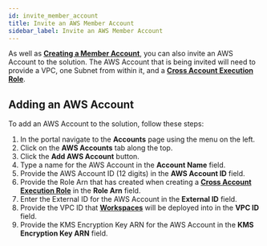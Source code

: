```yaml
---
id: invite_member_account
title: Invite an AWS Member Account
sidebar_label: Invite an AWS Member Account
---
```


As well as [**Creating a Member Account**](create_member_account), you can also invite an AWS Account to the solution. The AWS Account that is being invited will need to provide a VPC, one Subnet from within it, and a [**Cross Account Execution Role**](cross_account_execution_role).

## Adding an AWS Account

To add an AWS Account to the solution, follow these steps:

1. In the portal navigate to the **Accounts** page using the menu on the left.
2. Click on the **AWS Accounts** tab along the top.
3. Click the **Add AWS Account** button.
4. Type a name for the AWS Account in the **Account Name** field.
5. Provide the AWS Account ID (12 digits) in the **AWS Account ID** field.
6. Provide the Role Arn that has created when creating a [**Cross Account Execution Role**](cross_account_execution_role) in the **Role Arn** field.
7. Enter the External ID for the AWS Account in the **External ID** field.
8. Provide the VPC ID that [**Workspaces**](../../workspaces/introduction.md) will be deployed into in the **VPC ID** field.
9. Provide the KMS Encryption Key ARN for the AWS Account in the **KMS Encryption Key ARN** field.
